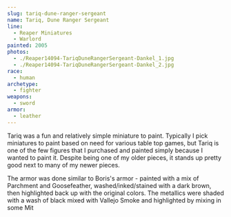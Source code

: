 ```yaml
---
slug: tariq-dune-ranger-sergeant
name: Tariq, Dune Ranger Sergeant
line:
  - Reaper Miniatures
  - Warlord
painted: 2005
photos:
  - ./Reaper14094-TariqDuneRangerSergeant-Dankel_1.jpg
  - ./Reaper14094-TariqDuneRangerSergeant-Dankel_2.jpg
race:
  - human
archetype:
  - fighter
weapons:
  - sword
armor:
  - leather
---
```


Tariq was a fun and relatively simple miniature to paint. Typically I pick miniatures to paint based on need for various table top games, but Tariq is one of the few figures that I purchased and painted simply because I wanted to paint it. Despite being one of my older pieces, it stands up pretty good next to many of my newer pieces.

The armor was done similar to Boris's armor - painted with a mix of Parchment and Goosefeather, washed/inked/stained with a dark brown, then highlighted back up with the original colors. The metallics were shaded with a wash of black mixed with Vallejo Smoke and highlighted by mixing in some Mit
